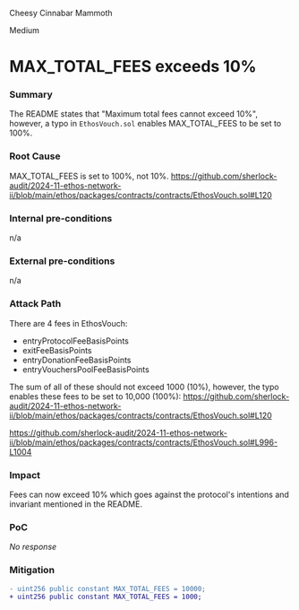Cheesy Cinnabar Mammoth

Medium

# MAX_TOTAL_FEES exceeds 10%

### Summary

The README states that "Maximum total fees cannot exceed 10%", however, a typo in `EthosVouch.sol` enables MAX_TOTAL_FEES to be set to 100%.

### Root Cause

MAX_TOTAL_FEES is set to 100%, not 10%.
https://github.com/sherlock-audit/2024-11-ethos-network-ii/blob/main/ethos/packages/contracts/contracts/EthosVouch.sol#L120

### Internal pre-conditions

n/a

### External pre-conditions

n/a

### Attack Path

There are 4 fees in EthosVouch:
- entryProtocolFeeBasisPoints
- exitFeeBasisPoints
- entryDonationFeeBasisPoints
- entryVouchersPoolFeeBasisPoints

The sum of all of these should not exceed 1000 (10%), however, the typo enables these fees to be set to 10,000 (100%):
https://github.com/sherlock-audit/2024-11-ethos-network-ii/blob/main/ethos/packages/contracts/contracts/EthosVouch.sol#L120


https://github.com/sherlock-audit/2024-11-ethos-network-ii/blob/main/ethos/packages/contracts/contracts/EthosVouch.sol#L996-L1004

### Impact

Fees can now exceed 10% which goes against the protocol's intentions and invariant mentioned in the README.

### PoC

_No response_

### Mitigation

```diff
- uint256 public constant MAX_TOTAL_FEES = 10000;
+ uint256 public constant MAX_TOTAL_FEES = 1000;
```